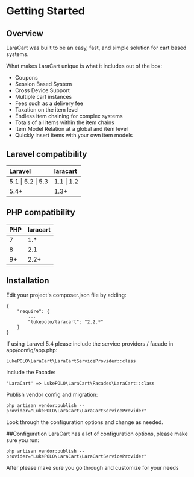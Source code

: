 # Getting Started
 
<a name="overview"></a>
## Overview
LaraCart was built to be an easy, fast, and simple solution for cart based systems.

What makes LaraCart unique is what it includes out of the box:

- Coupons
- Session Based System
- Cross Device Support
- Multiple cart instances
- Fees such as a delivery fee
- Taxation on the item level
- Endless item chaining for complex systems
- Totals of all items within the item chains
- Item Model Relation at a global and item level
- Quickly insert items with your own item models

## Laravel compatibility

| Laravel           | laracart   |
| :---------------- | :--------- |
| 5.1 \| 5.2 \| 5.3 | 1.1 \| 1.2 |
| 5.4+              | 1.3+       |

## PHP compatibility
| PHP | laracart |
|:----|:---------|
| 7   | 1.*      |
| 8   | 2.1      |
| 9+  | 2.2+     |

<a name="installation"></a>
## Installation
Edit your project's composer.json file by adding:

    {
        "require": {
            ...
            "lukepolo/laracart": "2.2.*"
        }
    }

If using Laravel 5.4 please include the service providers / facade in app/config/app.php:

    LukePOLO\LaraCart\LaraCartServiceProvider::class

Include the Facade:

    'LaraCart' => LukePOLO\LaraCart\Facades\LaraCart::class

Publish vendor config and migration:

    php artisan vendor:publish --provider="LukePOLO\LaraCart\LaraCartServiceProvider"
    
Look through the configuration options and change as needed.

<a name="configuration"></a>
##Configuration
LaraCart has a lot of configuration options, please make sure you run:

    php artisan vendor:publish --provider="LukePOLO\LaraCart\LaraCartServiceProvider"
    
After please make sure you go through and customize for your needs
